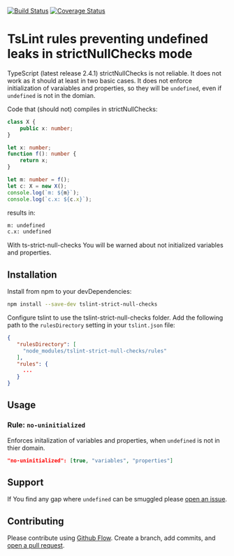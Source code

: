 [![Build Status](https://travis-ci.org/alhugone/tslint-strict-null-checks.svg?branch=master)](https://travis-ci.org/alhugone/tslint-strict-null-checks)
[![Coverage Status](https://coveralls.io/repos/github/alhugone/tslint-strict-null-checks/badge.svg)](https://coveralls.io/github/alhugone/tslint-strict-null-checks)

# TsLint rules preventing undefined leaks in strictNullChecks mode

TypeScript (latest release 2.4.1) strictNullChecks is not reliable. It does not work as it should at least in two basic cases. It does not enforce initialization of varaiables and properties, so they will be `undefined`, even if `undefined` is not in the domian.

Code that (should not) compiles in strictNullChecks:
```typescript
class X {
    public x: number;
}

let x: number;
function f(): number {
    return x;
}

let m: number = f();
let c: X = new X();
console.log(`m: ${m}`);
console.log(`c.x: ${c.x}`);
```

results in:

```sh
m: undefined
c.x: undefined
```

With ts-strict-null-checks You will be warned about not initialized variables and properties.

## Installation

Install from npm to your devDependencies:

```sh
npm install --save-dev tslint-strict-null-checks
```
Configure tslint to use the tslint-strict-null-checks folder. Add the following path to the `rulesDirectory` setting in your `tslint.json` file:

```json
{
   "rulesDirectory": [
     "node_modules/tslint-strict-null-checks/rules"
   ],
   "rules": {
     ...
   }
}
```
## Usage

### Rule: `no-uninitialized`

Enforces initalization of variables and properties, when `undefined` is not in thier domain.

 ```json
"no-uninitialized": [true, "variables", "properties"]
 ```

## Support
If You find any gap where `undefined` can be smuggled please [open an issue](https://github.com/alhugone/tslint-strict-null-checks/issues/new).

## Contributing

Please contribute using [Github Flow](https://guides.github.com/introduction/flow/). Create a branch, add commits, and [open a pull request](https://github.com/alhugone/tslint-strict-null-checks/compare/).
